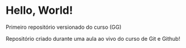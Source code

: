 # Hello, World!
 Primeiro repositório versionado do curso (GG)

Repositório criado durante uma aula ao vivo do curso de Git e Github!